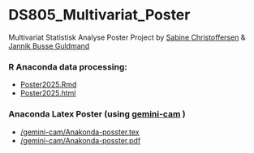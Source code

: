 # DS805_Multivariat_Poster
Multivariat Statistisk Analyse Poster Project by  <a href="https://github.com/Sabichris">Sabine Christoffersen</a> & <a href="https://github.com/guldmand/">Jannik Busse Guldmand</a> <br>

###  R Anaconda data processing:
- <a href="Poster2025.Rmd">Poster2025.Rmd</a>
- <a href="Poster2025.html">Poster2025.html</a>

### Anaconda Latex Poster (using <a href="https://github.com/andiac/gemini-cam">gemini-cam</a> )
- <a href="/gemini-cam/Anakonda-posster.tex">/gemini-cam/Anakonda-posster.tex</a>
- <a href="/gemini-cam/Anakonda-posster.pdf">/gemini-cam/Anakonda-posster.pdf</a>
